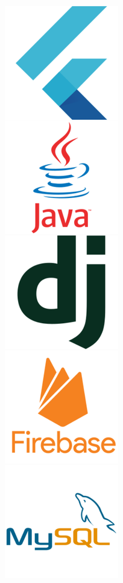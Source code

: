 

<div align="center">
<img src="https://github.com/devicons/devicon/blob/master/icons/flutter/flutter-original.svg" width="300" height="300"/> &nbsp;&nbsp;&nbsp;&nbsp;
<img src="https://github.com/devicons/devicon/blob/master/icons/java/java-original-wordmark.svg" width="300" height="300"/> &nbsp;&nbsp;&nbsp;&nbsp;
<img src="https://github.com/devicons/devicon/blob/master/icons/django/django-plain.svg" width="300" height="300"/> &nbsp;&nbsp;&nbsp;&nbsp;
<img src="https://github.com/devicons/devicon/blob/master/icons/firebase/firebase-plain-wordmark.svg" width="300" height="300"/> &nbsp;&nbsp;&nbsp;&nbsp;
<img src="https://github.com/devicons/devicon/blob/master/icons/mysql/mysql-original-wordmark.svg" width="300" height="300"/> &nbsp;&nbsp;&nbsp;&nbsp;
</div>
